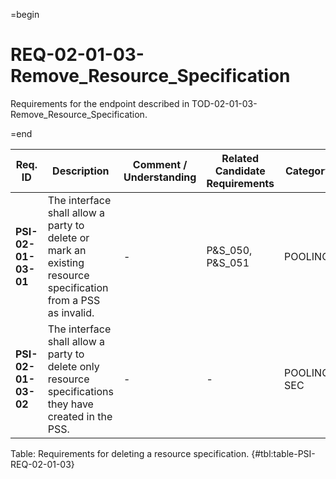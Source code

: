 =begin

# REQ-02-01-03-Remove_Resource_Specification

Requirements for the endpoint described in TOD-02-01-03-Remove_Resource_Specification.

=end

| Req. ID                        | Description                         | Comment / Understanding                  | Related Candidate Requirements | Category                       |
| ------------------------------ | ----------------------------------- | ---------------------------------------- | ------------------------------ | ------------------------------ |
| __PSI-02-01-03-01__ | The interface shall allow a party to delete or mark an existing resource specification from a PSS as invalid. | -                       | P&S_050, P&S_051               | POOLING      |
| __PSI-02-01-03-02__ | The interface shall allow a party to delete only resource specifications they have created in the PSS.        | -                       | -                              | POOLING, SEC |

Table: Requirements for deleting a resource specification. {#tbl:table-PSI-REQ-02-01-03}
